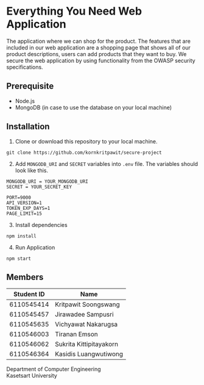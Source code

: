 # Everything You Need Web Application

The application where we can shop for the product. The features that are included in our web application are a shopping page that shows all of our product descriptions, users can add products that they want to buy. We secure the web application by using functionality from the OWASP security specifications.

## Prerequisite
- Node.js
- MongoDB (in case to use the database on your local machine)
## Installation

1. Clone or download this repository to your local machine.
```
git clone https://github.com/kornkritpawit/secure-project
```
2. Add `MONGODB_URI` and `SECRET` variables into `.env` file. The variables should look like this.
```
MONGODB_URI = YOUR_MONGODB_URI
SECRET = YOUR_SECRET_KEY

PORT=9000
API_VERSION=1
TOKEN_EXP_DAYS=1
PAGE_LIMIT=15
```
3. Install dependencies
```
npm install
```
4. Run Application
```
npm start
```
## Members
| Student ID | Name |
|-|-|
| 6110545414 | Kritpawit Soongswang |
| 6110545457 | Jirawadee Sampusri |
| 6110545635 | Vichyawat Nakarugsa |
| 6110546003 | Tiranan Emson |
| 6110546062 | Sukrita Kittipitayakorn |
| 6110546364 | Kasidis Luangwutiwong |

Department of Computer Engineering<br>
Kasetsart University
